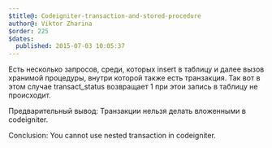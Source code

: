 ```yaml
---
$title@: Codeigniter-transaction-and-stored-procedure
author@: Viktor Zharina
$order: 225
$dates:
  published: 2015-07-03 10:05:37
---
```

Есть несколько запросов, среди, которых insert в таблицу и далее вызов хранимой процедуры, внутри которой также есть транзакция. Так вот в этом случае transact_status возвращает 1 при этои запись в таблицу не происходит. 



Предварительный вывод: Транзакции нельзя делать вложенными в codeigniter.



Conclusion: You cannot use nested transaction in codeigniter.